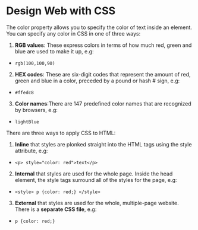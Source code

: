 # Design Web with CSS

The color property allows you to specify the color of text inside an element. You can specify any color in CSS in one of three ways:
1. **RGB values**: These express colors in terms of how much red, green and blue are used to make it up, e.g:
* `rgb(100,100,90)`
2. **HEX codes**: These are six-digit codes that represent the amount of red, green and blue in a color, preceded by a pound or hash # sign, e.g: 
* `#ffedc8`
3. **Color names**:There are 147 predefined color names that are recognized by browsers, e.g: 
* `lightBlue`

There are three ways to apply CSS to HTML:
1. **Inline** that styles are plonked straight into the HTML tags using the style attribute, e.g:
* `<p> style="color: red">text</p>`
2. **Internal** that styles are used for the whole page. Inside the head element, the style tags surround all of the styles for the page, e.g:
* `<style> p {color: red;} </style>`
3. **External** that styles are used for the whole, multiple-page website. There is a **separate CSS file**, e.g:
* `p {color: red;}`






